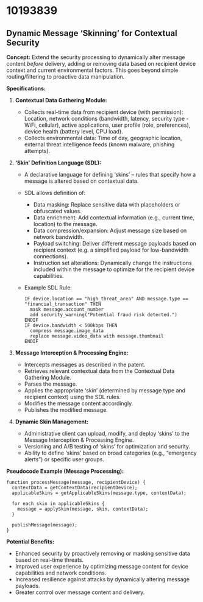 # 10193839

## Dynamic Message ‘Skinning’ for Contextual Security

**Concept:** Extend the security processing to dynamically alter message content *before* delivery, adding or removing data based on recipient device context and current environmental factors. This goes beyond simple routing/filtering to proactive data manipulation.

**Specifications:**

1.  **Contextual Data Gathering Module:**
    *   Collects real-time data from recipient device (with permission): Location, network conditions (bandwidth, latency, security type - WiFi, cellular), active applications, user profile (role, preferences), device health (battery level, CPU load).
    *   Collects environmental data: Time of day, geographic location, external threat intelligence feeds (known malware, phishing attempts).

2.  **‘Skin’ Definition Language (SDL):**
    *   A declarative language for defining ‘skins’ – rules that specify how a message is altered based on contextual data. 
    *   SDL allows definition of:
        *   Data masking: Replace sensitive data with placeholders or obfuscated values.
        *   Data enrichment: Add contextual information (e.g., current time, location) to the message.
        *   Data compression/expansion: Adjust message size based on network bandwidth.
        *   Payload switching: Deliver different message payloads based on recipient context (e.g. a simplified payload for low-bandwidth connections).
        *   Instruction set alterations: Dynamically change the instructions included within the message to optimize for the recipient device capabilities.

    *   Example SDL Rule:
        ```sdl
        IF device.location == "high_threat_area" AND message.type == "financial_transaction" THEN
          mask message.account_number
          add security_warning("Potential fraud risk detected.")
        ENDIF
        IF device.bandwidth < 500kbps THEN
          compress message.image_data
          replace message.video_data with message.thumbnail
        ENDIF
        ```

3.  **Message Interception & Processing Engine:**
    *   Intercepts messages as described in the patent.
    *   Retrieves relevant contextual data from the Contextual Data Gathering Module.
    *   Parses the message.
    *   Applies the appropriate ‘skin’ (determined by message type and recipient context) using the SDL rules.
    *   Modifies the message content accordingly.
    *   Publishes the modified message.

4.  **Dynamic Skin Management:**
    *   Administrative client can upload, modify, and deploy ‘skins’ to the Message Interception & Processing Engine.
    *   Versioning and A/B testing of ‘skins’ for optimization and security.
    *   Ability to define ‘skins’ based on broad categories (e.g., “emergency alerts”) or specific user groups.

**Pseudocode Example (Message Processing):**

```
function processMessage(message, recipientDevice) {
  contextData = getContextData(recipientDevice);
  applicableSkins = getApplicableSkins(message.type, contextData);

  for each skin in applicableSkins {
    message = applySkin(message, skin, contextData);
  }

  publishMessage(message);
}
```

**Potential Benefits:**

*   Enhanced security by proactively removing or masking sensitive data based on real-time threats.
*   Improved user experience by optimizing message content for device capabilities and network conditions.
*   Increased resilience against attacks by dynamically altering message payloads.
*   Greater control over message content and delivery.